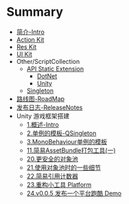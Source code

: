 # Summary

* [简介-Intro](README.md)
* [Action Kit ](/Assets/QFramework/Framework/1.ActionKit/Document.md)
* [Res Kit](/Assets/QFramework/Framework/2.ResKit/Document.md)
* [UI Kit](/Assets/QFramework/Framework/3.UI/Document.md)
* Other/ScriptCollection
  * [API Static Extension](/Assets/QFramework/Framework/0.Libs/0.Extension/Document.md)
    - [DotNet](/Assets/QFramework/Framework/0.Libs/0.Extension/DocDotNet.md)
    - [Unity](/Assets/QFramework/Framework/0.Libs/0.Extension/DocUnity.md)
  * [Singleton](/Assets/QFramework/Framework/0.Libs/5.Singleton/Document.md)
* [路线图-RoadMap](RoadMap.md)
* [发布日志-ReleaseNotes](https://github.com/liangxiegame/QFramework/releases)
* Unity 游戏框架搭建
  * [1.概述-Intro](/Assets/HowToWriteUnityGameFramework/01.Intro/Intro.md)
  * [2.单例的模板-QSingleton](/Assets/HowToWriteUnityGameFramework/02.QSingleton/QSingleton.md)
  * [3.MonoBehaviour单例的模板](/Assets/HowToWriteUnityGameFramework/02.QMonoSingleton/QMonoSingleton.md)
  * [11.简易AssetBundle打包工具(一)](/Assets/HowToWriteUnityGameFramework/11.SimpleAssetBundleTool1/SimpleAssetBundleTool1.md)
  * [20.更安全的对象池](/Assets/HowToWriteUnityGameFramework/20.SafeObjectPool/SafeObjectPool.md)
  * [21.使用对象池时的一些细节](/Assets/HowToWriteUnityGameFramework/21.UseSafeObjectPoolSafety/UseSafeObjectPoolSafety.md)
  * [22.简易引用计数器](/Assets/HowToWriteUnityGameFramework/22.SimpleRC/SimpleRC.md)
  * [23.重构小工具 Platform](/Assets/HowToWriteUnityGameFramework/23.Platform2Refactor/Platform.md)
  * [24.v0.0.5 发布一个平台跑酷 Demo](/Assets/HowToWriteUnityGameFramework/24.PlatformRunnerDemo/PlatformRunnerDemo.md)
